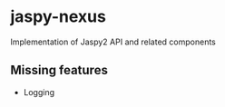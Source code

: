 # jaspy-nexus

Implementation of Jaspy2 API and related components

## Missing features

 - Logging
